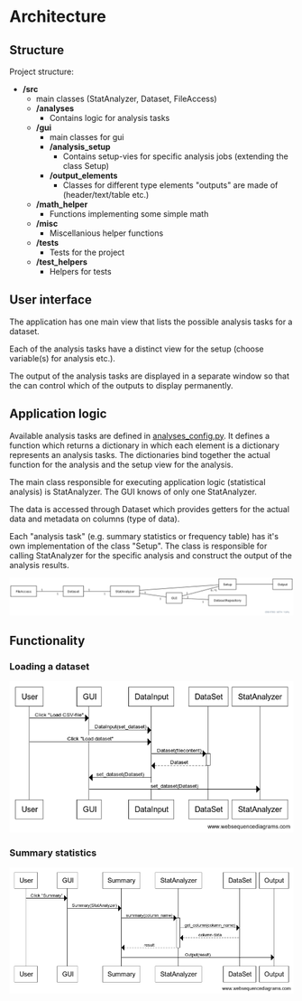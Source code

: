 # Architecture

## Structure

Project structure:

- **/src**
    - main classes (StatAnalyzer, Dataset, FileAccess)
    - **/analyses**
        - Contains logic for analysis tasks
    - **/gui**
        * main classes for gui
        - **/analysis_setup**
            - Contains setup-vies for specific analysis jobs (extending the class Setup)
        - **/output_elements**
            - Classes for different type elements "outputs" are made of (header/text/table etc.)
    - **/math_helper**
        - Functions implementing some simple math
    - **/misc**
        - Miscellanious helper functions
    - **/tests**
        - Tests for the project
    - **/test_helpers**
        - Helpers for tests

        
##  User interface

The application has one main view that lists the possible analysis tasks for a dataset. 

Each of the analysis tasks have a distinct view for the setup (choose variable(s) for analysis etc.). 

The output of the analysis tasks are displayed in a separate window so that the can control which of the outputs to display permanently. 

## Application logic

Available analysis tasks are defined in [analyses_config.py](../src/analyses_config.py). It defines a function which returns a dictionary in which each element is a dictionary represents an analysis tasks. The dictionaries bind together the actual function for the analysis and the setup view for the analysis.

The main class responsible for executing application logic (statistical analysis) is StatAnalyzer. The GUI knows of only one StatAnalyzer. 

The data is accessed through Dataset which provides getters for the actual data and metadata on columns (type of data).

Each "analysis task" (e.g. summary statistics or frequency table) has it's own implementation of the class "Setup". The class is responsible for calling StatAnalyzer for the specific analysis and construct the output of the analysis results.


![Architecture](logical_structure.png)


## Functionality

### Loading a dataset

![dataset_load](sequence_data_load.png)

### Summary statistics

![summary](sequence_summary.png)